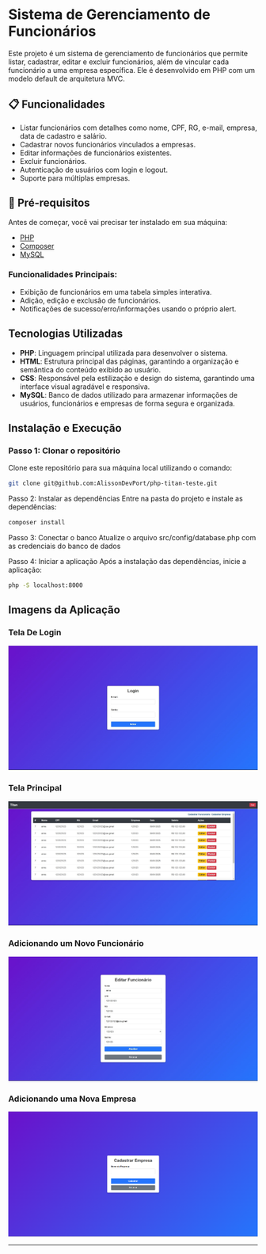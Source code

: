 # Sistema de Gerenciamento de Funcionários

Este projeto é um sistema de gerenciamento de funcionários que permite listar, cadastrar, editar e excluir funcionários, além de vincular cada funcionário a uma empresa específica. Ele é desenvolvido em PHP com um modelo default de arquitetura MVC.

## 📋 Funcionalidades

- Listar funcionários com detalhes como nome, CPF, RG, e-mail, empresa, data de cadastro e salário.
- Cadastrar novos funcionários vinculados a empresas.
- Editar informações de funcionários existentes.
- Excluir funcionários.
- Autenticação de usuários com login e logout.
- Suporte para múltiplas empresas.

## 🚀 Pré-requisitos

Antes de começar, você vai precisar ter instalado em sua máquina:

- [PHP](https://www.php.net/)
- [Composer](https://getcomposer.org/)
- [MySQL](https://www.mysql.com/)

### **Funcionalidades Principais:**
- Exibição de funcionários em uma tabela simples interativa.
- Adição, edição e exclusão de funcionários.
- Notificações de sucesso/erro/informações usando o próprio alert.

## **Tecnologias Utilizadas**

- **PHP**: Linguagem principal utilizada para desenvolver o sistema.
- **HTML**: Estrutura principal das páginas, garantindo a organização e semântica do conteúdo exibido ao usuário.
- **CSS**: Responsável pela estilização e design do sistema, garantindo uma interface visual agradável e responsiva.
- **MySQL**: Banco de dados utilizado para armazenar informações de usuários, funcionários e empresas de forma segura e organizada.

## **Instalação e Execução**

### **Passo 1: Clonar o repositório**
Clone este repositório para sua máquina local utilizando o comando:

```bash
git clone git@github.com:AlissonDevPort/php-titan-teste.git
```
Passo 2: Instalar as dependências
Entre na pasta do projeto e instale as dependências:

```bash
composer install
```
Passo 3: Conectar o banco
Atualize o arquivo src/config/database.php com as credenciais do banco de dados

Passo 4: Iniciar a aplicação
Após a instalação das dependências, inicie a aplicação:
```bash
php -S localhost:8000
```

## **Imagens da Aplicação**

### Tela De Login
![Tela De Login](src/assets/Login.jpg)

### Tela Principal
![Tela Principal](src/assets/Tabela.jpg)

### Adicionando um Novo Funcionário
![Adicionar Funcionario](src/assets/Funcionario.jpg)

### Adicionando uma Nova Empresa
![Adicionar Empresa](src/assets/Empresa.png)

---
